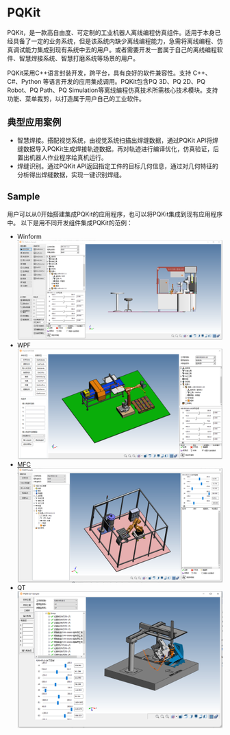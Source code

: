 # PQKit
PQKit，是一款高自由度、可定制的工业机器人离线编程仿真组件。适用于本身已经具备了一定的业务系统，但是该系统内缺少离线编程能力，急需将离线编程、仿真调试能力集成到现有系统中去的用户。或者需要开发一套属于自己的离线编程软件、智慧焊接系统、智慧打磨系统等场景的用户。

PQKit采用C++语言封装开发，跨平台，具有良好的软件兼容性。支持 C++、C#、Python 等语言开发的应用集成调用。PQKit包含PQ 3D、PQ 2D、PQ Robot、PQ Path、PQ Simulation等离线编程仿真技术所需核心技术模块。支持功能、菜单裁剪，以打造属于用户自己的工业软件。

## 典型应用案例
- 智慧焊接。搭配视觉系统，由视觉系统扫描出焊缝数据，通过PQKit API将焊缝数据导入PQKit生成焊接轨迹数据。再对轨迹进行编译优化，仿真验证，后置出机器人作业程序给真机运行。
- 焊缝识别。通过PQKit API返回指定工件的目标几何信息，通过对几何特征的分析得出焊缝数据，实现一键识别焊缝。

## Sample
用户可以从0开始搭建集成PQKit的应用程序，也可以将PQKit集成到现有应用程序中。
以下是用不同开发组件集成PQKit的范例：
- Winform
  ![image text](https://github.com/CHLRob/PQKit/blob/main/Sample/PQWinFormSample/PQKitWinForm.png "PQKit WinForm Sample")
- WPF
  ![image text](https://github.com/CHLRob/PQKit/blob/main/Sample/PQWPFSample/PQKitWPF.png "PQKit WPF Sample")
- [MFC](https://github.com/CHLRob/PQKit/tree/main/Sample/PQMFCSample)
  ![image text](https://github.com/CHLRob/PQKit/blob/main/Sample/PQMFCSample/PQKitMFC.png "PQKit MFC Sample")
- QT
  ![image text](https://github.com/CHLRob/PQKit/blob/main/Sample/PQQTSample/PQKitQT.png "PQKit QT Sample")
